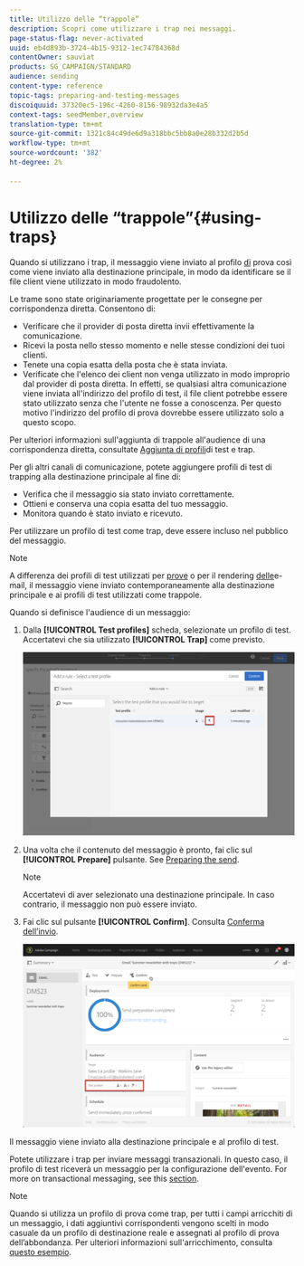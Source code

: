 ```yaml
---
title: Utilizzo delle “trappole”
description: Scopri come utilizzare i trap nei messaggi.
page-status-flag: never-activated
uuid: eb4d893b-3724-4b15-9312-1ec74784368d
contentOwner: sauviat
products: SG_CAMPAIGN/STANDARD
audience: sending
content-type: reference
topic-tags: preparing-and-testing-messages
discoiquuid: 37320ec5-196c-4260-8156-98932da3e4a5
context-tags: seedMember,overview
translation-type: tm+mt
source-git-commit: 1321c84c49de6d9a318bbc5bb8a0e28b332d2b5d
workflow-type: tm+mt
source-wordcount: '382'
ht-degree: 2%

---
```



# Utilizzo delle “trappole”{#using-traps}

Quando si utilizzano i trap, il messaggio viene inviato al profilo [di](../../audiences/using/managing-test-profiles.md) prova così come viene inviato alla destinazione principale, in modo da identificare se il file client viene utilizzato in modo fraudolento.

Le trame sono state originariamente progettate per le consegne per corrispondenza diretta. Consentono di:

* Verificare che il provider di posta diretta invii effettivamente la comunicazione.
* Ricevi la posta nello stesso momento e nelle stesse condizioni dei tuoi clienti.
* Tenete una copia esatta della posta che è stata inviata.
* Verificate che l&#39;elenco dei client non venga utilizzato in modo improprio dal provider di posta diretta. In effetti, se qualsiasi altra comunicazione viene inviata all&#39;indirizzo del profilo di test, il file client potrebbe essere stato utilizzato senza che l&#39;utente ne fosse a conoscenza. Per questo motivo l&#39;indirizzo del profilo di prova dovrebbe essere utilizzato solo a questo scopo.

Per ulteriori informazioni sull&#39;aggiunta di trappole all&#39;audience di una corrispondenza diretta, consultate [Aggiunta di profili](../../channels/using/defining-the-direct-mail-audience.md#adding-test-and-trap-profiles)di test e trap.

Per gli altri canali di comunicazione, potete aggiungere profili di test di trapping alla destinazione principale al fine di:

* Verifica che il messaggio sia stato inviato correttamente.
* Ottieni e conserva una copia esatta del tuo messaggio.
* Monitora quando è stato inviato e ricevuto.

Per utilizzare un profilo di test come trap, deve essere incluso nel pubblico del messaggio.

>[!NOTE]
>
>A differenza dei profili di test utilizzati per [prove](../../sending/using/sending-proofs.md) o per il rendering [delle](../../sending/using/email-rendering.md)e-mail, il messaggio viene inviato contemporaneamente alla destinazione principale e ai profili di test utilizzati come trappole.

Quando si definisce l&#39;audience di un messaggio:

1. Dalla **[!UICONTROL Test profiles]** scheda, selezionate un profilo di test. Accertatevi che sia utilizzato **[!UICONTROL Trap]** come previsto.

   ![](assets/trap_select.png)

1. Una volta che il contenuto del messaggio è pronto, fai clic sul **[!UICONTROL Prepare]** pulsante. See [Preparing the send](../../sending/using/preparing-the-send.md).
   >[!NOTE]
   >
   >Accertatevi di aver selezionato una destinazione principale. In caso contrario, il messaggio non può essere inviato.

1. Fai clic sul pulsante **[!UICONTROL Confirm]**. Consulta [Conferma dell’invio](../../sending/using/confirming-the-send.md).

   ![](assets/trap_confirm.png)

Il messaggio viene inviato alla destinazione principale e al profilo di test.

Potete utilizzare i trap per inviare messaggi transazionali. In questo caso, il profilo di test riceverà un messaggio per la configurazione dell&#39;evento. For more on transactional messaging, see this [section](../../channels/using/getting-started-with-transactional-msg.md).

>[!NOTE]
>
>Quando si utilizza un profilo di prova come trap, per tutti i campi arricchiti di un messaggio, i dati aggiuntivi corrispondenti vengono scelti in modo casuale da un profilo di destinazione reale e assegnati al profilo di prova dell’abbondanza. Per ulteriori informazioni sull&#39;arricchimento, consulta [questo esempio](../../automating/using/enriching-profile-data-file.md).
